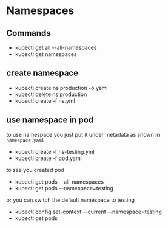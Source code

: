 # Namespaces

## Commands
- kubectl get all --all-namespaces
- kubectl get namespaces

## create namespace
- kubectl create ns production -o yaml
- kubectl delete ns production
- kubectl create -f ns.yml

## use namespace in pod
to use namespace you just put it under metadata as shown in `namespace.yaml`
- kubectl create -f ns-testing.yml
- kubectl create -f pod.yaml

to see you created pod
- kubectl get pods --all-namespaces
- kubectl get pods --namespace=testing

or you can switch the default namespace to testing
- kubectl config set-context --current --namespace=testing
- kubectl get pods